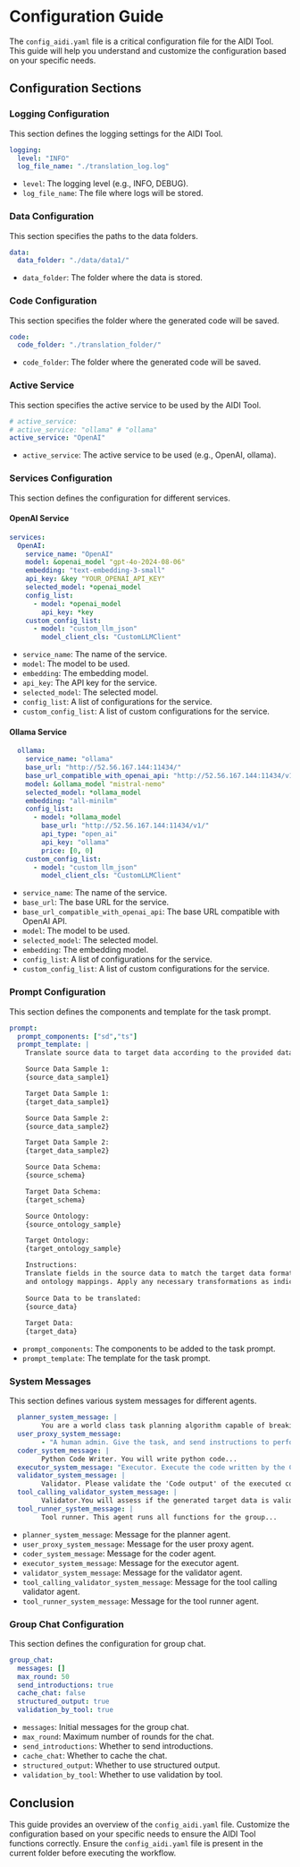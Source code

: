 # Configuration Guide

The `config_aidi.yaml` file is a critical configuration file for the AIDI Tool. This guide will help you understand and customize the configuration based on your specific needs.

## Configuration Sections

### Logging Configuration

This section defines the logging settings for the AIDI Tool.

```yaml
logging:
  level: "INFO"
  log_file_name: "./translation_log.log"
```

- `level`: The logging level (e.g., INFO, DEBUG).
- `log_file_name`: The file where logs will be stored.

### Data Configuration

This section specifies the paths to the data folders.

```yaml
data:
  data_folder: "./data/data1/"
```

- `data_folder`: The folder where the data is stored.

### Code Configuration

This section specifies the folder where the generated code will be saved.

```yaml
code:
  code_folder: "./translation_folder/"
```

- `code_folder`: The folder where the generated code will be saved.

### Active Service

This section specifies the active service to be used by the AIDI Tool.

```yaml
# active_service:
# active_service: "ollama" # "ollama"
active_service: "OpenAI"
```

- `active_service`: The active service to be used (e.g., OpenAI, ollama).

### Services Configuration

This section defines the configuration for different services.

#### OpenAI Service

```yaml
services:
  OpenAI:
    service_name: "OpenAI"
    model: &openai_model "gpt-4o-2024-08-06"
    embedding: "text-embedding-3-small"
    api_key: &key "YOUR_OPENAI_API_KEY"
    selected_model: *openai_model
    config_list:
      - model: *openai_model
        api_key: *key
    custom_config_list:
      - model: "custom_llm_json"
        model_client_cls: "CustomLLMClient"
```

- `service_name`: The name of the service.
- `model`: The model to be used.
- `embedding`: The embedding model.
- `api_key`: The API key for the service.
- `selected_model`: The selected model.
- `config_list`: A list of configurations for the service.
- `custom_config_list`: A list of custom configurations for the service.

#### Ollama Service

```yaml
  ollama:
    service_name: "ollama"
    base_url: "http://52.56.167.144:11434/"
    base_url_compatible_with_openai_api: "http://52.56.167.144:11434/v1/"
    model: &ollama_model "mistral-nemo"
    selected_model: *ollama_model
    embedding: "all-minilm"
    config_list:
      - model: *ollama_model
        base_url: "http://52.56.167.144:11434/v1/"
        api_type: "open_ai"
        api_key: "ollama"
        price: [0, 0]
    custom_config_list:
      - model: "custom_llm_json"
        model_client_cls: "CustomLLMClient"
```

- `service_name`: The name of the service.
- `base_url`: The base URL for the service.
- `base_url_compatible_with_openai_api`: The base URL compatible with OpenAI API.
- `model`: The model to be used.
- `selected_model`: The selected model.
- `embedding`: The embedding model.
- `config_list`: A list of configurations for the service.
- `custom_config_list`: A list of custom configurations for the service.

### Prompt Configuration

This section defines the components and template for the task prompt.

```yaml
prompt:
  prompt_components: ["sd","ts"]
  prompt_template: |
    Translate source data to target data according to the provided data, schema, and ontology information.

    Source Data Sample 1:
    {source_data_sample1}

    Target Data Sample 1:
    {target_data_sample1}

    Source Data Sample 2:
    {source_data_sample2}

    Target Data Sample 2:
    {target_data_sample2}

    Source Data Schema:
    {source_schema}

    Target Data Schema:
    {target_schema}

    Source Ontology:
    {source_ontology_sample}

    Target Ontology:
    {target_ontology_sample}

    Instructions:
    Translate fields in the source data to match the target data format, using both schema structures 
    and ontology mappings. Apply any necessary transformations as indicated by ontology relationships.
    
    Source Data to be translated:
    {source_data}
    
    Target Data:
    {target_data}
```

- `prompt_components`: The components to be added to the task prompt.
- `prompt_template`: The template for the task prompt.

### System Messages

This section defines various system messages for different agents.

```yaml
  planner_system_message: |
        You are a world class task planning algorithm capable of breaking apart tasks into dependant subtasks...
  user_proxy_system_message:
        - "A human admin. Give the task, and send instructions to perform a data translation."
  coder_system_message: |
        Python Code Writer. You will write python code...
  executor_system_message: "Executor. Execute the code written by the Coder and report the result."
  validator_system_message: |
        Validator. Please validate the 'Code output' of the executed code by the Executor against the target schema...
  tool_calling_validator_system_message: |
        Validator.You will assess if the generated target data is validated using the tools provided...
  tool_runner_system_message: |
        Tool runner. This agent runs all functions for the group...
```

- `planner_system_message`: Message for the planner agent.
- `user_proxy_system_message`: Message for the user proxy agent.
- `coder_system_message`: Message for the coder agent.
- `executor_system_message`: Message for the executor agent.
- `validator_system_message`: Message for the validator agent.
- `tool_calling_validator_system_message`: Message for the tool calling validator agent.
- `tool_runner_system_message`: Message for the tool runner agent.

### Group Chat Configuration

This section defines the configuration for group chat.

```yaml
group_chat:
  messages: []
  max_round: 50
  send_introductions: true
  cache_chat: false
  structured_output: true
  validation_by_tool: true
```

- `messages`: Initial messages for the group chat.
- `max_round`: Maximum number of rounds for the chat.
- `send_introductions`: Whether to send introductions.
- `cache_chat`: Whether to cache the chat.
- `structured_output`: Whether to use structured output.
- `validation_by_tool`: Whether to use validation by tool.

## Conclusion

This guide provides an overview of the `config_aidi.yaml` file. Customize the configuration based on your specific needs to ensure the AIDI Tool functions correctly. Ensure the `config_aidi.yaml` file is present in the current folder before executing the workflow.
